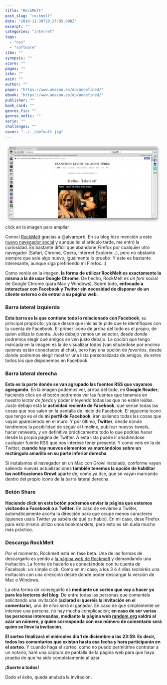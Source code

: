 ```yaml
---
title: "RockMelt"
post_slug: "rockmelt"
date: "2010-11-30T20:27:05.000Z"
excerpt: ""
categories: "internet"
tags: 
  - "osx"
  - "software"
i18n: ""
synopsis: ""
score: ""
pages: ""
isbn: ""
asin: ""
author: ""
paper: "https://www.amazon.es/dp/undefined/"
ebook: "https://www.amazon.es/dp/undefined/"
publisher: ""
book_card: ""
genres_fic: ""
genres_nofic: ""
serie: ""
challenges: ""
cover: "../../default.jpg"
---
```


[![](images/rockmelt-500x254.png "rockmelt")](http://fjp.es/wp-content/uploads/rockmelt.png)  
click en la imagen para ampliar

Conocí [RockMelt](http://www.rockmelt.com) gracias a @alvaroprb. En su blog hizo mención a este [nuevo navegador social](http://www.savethegeek.es/internet/rockmelt-un-navegador-muy-social/) y aunque leí el artículo tarde, me entró la curiosidad. Es bastante difícil que abandone Firefox por cualquier otro navegador (Safari, Chrome, Opera, Internet Explorer...), pero no obstante siempre que sale algo nuevo, igualmente lo pruebo. Y este es bastante interesante, aunque siga prefiriendo mi Firefox. :)

Como veréis en la imagen, **la forma de utilizar RockMelt es exactamente la misma a la de usar Google Chrome**. De hecho, RockMelt es _un fork_ social de Google Chrome (para Mac y Windows). Sobre todo, **enfocado a interactuar con Facebook y Twitter sin necesidad de disponer de un cliente externo o de entrar a su página web**.

### Barra lateral izquierda

**Esta barra es la que contiene todo lo relacionado con Facebook**, su principal propósito, ya que desde que inicias te pide que te identifiques con tu cuenta de Facebook. El primer icono de arriba del todo es el propio, de quien utiliza la cuenta. Justo debajo vemos un selector, desde donde podremos elegir qué amigos se ven justo debajo. La opción que tengo marcada en la imagen es la de visualizar todos (van situándose por encima quienes están conectados al chat), pero hay una opción de _favoritos_, desde donde podremos elegir mostrar una lista personalizada de amigos, de entre todos los que disponemos en Facebook.

### Barra lateral derecha

**Esta es la parte donde se van agrupado las fuentes RSS que vayamos agregando**. En la imagen podemos ver, arriba del todo, mi **Google Reader**; haciendo click en el botón podremos ver las fuentes que tenemos en nuestro _lector de feeds_ y poder ir leyendo todas las que no estén leídas. Justo debajo está la **actividad reciente de Facebook**, que serían todas las cosas que nos salen en la pantalla de inicio de Facebook. El siguiente icono que tengo es el de **mi perfil de Facebook**, irán saliendo todas las cosas que vayan apareciendo en el muro. Y por último, **Twitter**, desde donde tendremos la posibilidad de seguir el timeline, publicar nuevos tweets, hacer retweets, y en definitiva prácticamente todo lo que podrías hacer desde la propia página de Twitter. A esta lista puede ir añadiéndose cualquier fuente RSS que nos interese tener presente. Y como veis en la de Twitter, **cuando hay nuevos elementos va marcándolos sobre un rectángulo amarillo en su parte inferior derecha**.

Si instalamos el navegador en un Mac con Growl instalado, conforme vayan saliendo nuevas actualizaciones **también tenemos la opción de habilitar las notificaciones Growl** aparte de, como ya dije, que se vayan marcando dentro del propio icono de la barra lateral derecha.

### Botón Share

**Haciendo click en este botón podremos enviar la página que estemos visitando a Facebook o a Twitter**. En caso de enviarse a Twiiter, automáticamente acorta la dirección para que ocupe menos caracteres (quienes usáis Twitter ya sabéis de qué os hablo). En mi caso, dese Firefox para esto mismo utilizo unos bookmarklets, pero esto es sin duda mucho más práctico.

### Descarga RockMelt

Por el momento, Rockmelt está en fase beta. Una de las formas de descargarlo es yendo a [la página web de Rockmelt](http://www.rockmelt.com) y demandando una invitación. La forma de hacerlo es conectándote con tu cuenta de Facebook: un simple click. Como en mi caso, a los 3 ó 4 días recibiréis una invitación con una dirección desde donde poder descargar la versión de Mac o Windows.

La otra forma de conseguirlo es **mediante un sorteo que voy a hacer yo para los lectores del blog**. De entre todas las personas que comentéis solicitando una invitación (**aclarad si queréis la invitación en el comentario**), uno de ellos será el ganador. En caso de que simplemente se interese una persona, no hay mucha complicación; **en caso de ser varias las personas interesadas, mediante la página web [random.org](http://www.random.org/) saldrá al azar un número, y quien corresponda con ese número de comentario será quien se lleve la invitación**.

**El sorteo finalizará el miércoles día 1 de diciembre a las 23:59. Es decir, todos los comentarios que existan hasta esa fecha y hora participarán en el sorteo**. Y cuando haga el sorteo, como no puedo permitirme contratar a un notario, haré una captura de pantalla de la página web para que haya prueba de que ha sido completamente al azar.

**¡Suerte a todos!**

Dado el éxito, queda anulada la invitación.
